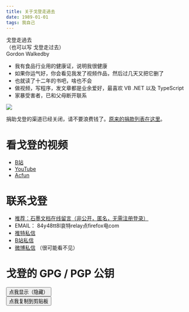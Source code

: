 ```yaml
---
title: 关于戈登走過去
date: 1989-01-01
tags: 我自己
---
```

戈登走過去   
（也可以写 戈登走过去）  
Gordon Walkedby   

- 我有食品行业用的健康证，说明我很健康
- 如果你运气好，你会看见我发了视频作品，然后过几天又把它删了
- 也就读了十二年的书吧，啥也不会
- 做视频，写程序，发文章都是业余爱好，最喜欢 VB .NET 以及 TypeScript
- 家暴受害者，已和父母断开联系

![](/images/tx.jpg)   

捐助戈登的渠道已经关闭，请不要浪费钱了。[原来的捐款列表在这里](https://shimo.im/sheets/C8kH6hHyvtvqPVJr/MODOC/)。  

# 看戈登的视频
- [B站](https://space.bilibili.com/4523834)
- [YouTube](https://www.youtube.com/channel/UCpnf5wTnI9br8IxJbRV5Tew)
- [Acfun](https://www.acfun.cn/u/13194917)

# 联系戈登
- [推荐：石墨文档在线留言（非公开，匿名，无需注册登录）](https://shimo.im/forms/WgWqrRWWjTYRDqCR/fill)
- EMAIL： 84y48tt8l哀特relay点firefox电com
- [推特私信](https://twitter.com/GDZGQ)
- [B站私信](https://space.bilibili.com/4523834)
- [微博私信](https://weibo.com/5977985000) （很可能看不见）  

# 戈登的 GPG / PGP 公钥

<pre  id='gpgkey' style="display: none;">
<code class="lang-plaintext">
-----BEGIN PGP PUBLIC KEY BLOCK-----

mQGNBGBN3lsBDACtZkglP9oqyq3HgwENX1UHIQ2dOBvGZjsj7N6SkmaSp9mUOJhV
yImq3flxidsQcKYmY+oYzbLzEeyQC4XH2pUzSydE1HrakfaReYAHLJAtsf3QfMWP
ukf2h/jV+x1NwAPNgHTG0CNwjrgU4mIQN/7ZLGZRcoZD6DhDkRTYRlnntb+vEr9L
0taIvhi0E26ZdmVyIOXuWTcve+FGcPS4bbKK+B5eRsrzqzpI2mgLYNNdL861t8GH
4B6EaTZGJ7qEaeyixScb/nyXlK+jD5P1qVvSU18PQ3r9wABwCK2eFxvfT37sbucG
ge+TDZwTB4gNKbx8bQdIY8DVvZvIno9WSojXvA4dGcqez1Ki6jlXM7Xo6NluCCOL
4vi8sZ3e3xfcrFeRIHli/ltdPGYzAmCJkK6DeemjEuwUfzKCsBl9D2BMH7rtTCaQ
NdMjw1EQkYAbsz6XisSqnNAqJgXvLyWcCAr2HJY5Tj4mgAnOLtc0wFI93n+74g8v
GsADEHhztrZ8w7kAEQEAAbQsd2Fsa2VkYnkgKGdwZzAwMSkgPGdvcmRvbndhbGtl
ZGJ5QGdtYWlsLmNvbT6JAdQEEwEIAD4WIQQXxZE87VdhHWJ0QKZaFF4B/N+OBgUC
YE3eWwIbAwUJAeEzgAULCQgHAgYVCgkICwIEFgIDAQIeAQIXgAAKCRBaFF4B/N+O
BgRbC/96tvyX8ZZfHnXLxKWNih63MdOIrBOND0c0TWzB0uhfcxqqIlmjmT1qk2k9
z17xfj4kond+51y6pwfuFkFHsqLq85rMXOBX33T+60x2JMf+umrXZRn/IGfftRP8
mztjRcqr4ycUVniLA1MBp3eVIJMHkGRWIeCSpWTM/+PO+nfDDE3D5FNMFXKup5eY
jOomAuol07IiTll86P2H8wIyF6QqtHiQEuP9DLCpJiNYxE3tsPMXb57PpnuOdaWz
9yBxQW0+3xu4E5qB2O8RUmu0OZIDJ8zomfxvfJAL3VoxAGJ9kmy3xQ4CUD2/NDGh
9DirVhpmow2wI9U8rVuGHYzgFqd7y+p871swCvBjczEUTLdP0MWQIyI//j/u588g
MIEX4lSCxU9/pEVsfogCUk92tVFhBP0VTu0UtKGeJv3y61aE8wKgh4rzZk0kQYC0
k2kzpqEdgxUQt4yTWZrlTlbODcpyIFCIVo/xes3RrQI9PRaNKm3xBHgudtOaglwI
IDrajWC5AY0EYE3eWwEMAL+2/PZtzyKOpYjmZJddu8iSGsdlJjZF35t9GoSqhUmB
PxCg+trcyuMxzdJ0Dj+v5Zq/4DyInlfyEAg+7n+9uXElhnWQb9mPBVde1TRySphz
URbNLUOMLsTge80SoPSYMrRP0ou0LZPhaeTtw/1oaf6bww9qBwobB5XvnQSCtqa0
aLJFjrc+j4a4W1Wdi3qOWp8eFK0AqpojjD5SzKXmZTDz9/lIIxJ5FKuvDnQ0bfZC
LrJcCEiWyZ392euZkT4ZAeyYXLmGsLz/LaH9AVyL9QRJ5W6NY9R9xy0mt2LrzA2y
XPrX9so1tSpmOzKD9JuYxNvO9r3qnRWapARvI2T2GMKW0MEeIFWDfTgt1lgl/8hl
r7g8gB6WTBIE7vjc4clVtugUIWHkuMJ1cBFMkYJAqhsfv2PlCD9MYFC2277NvlY1
pJlX4nbgUDECMRBb24JaXOvXkjn9a39QH1puGEd7ohax65aoXKyKloWSQC9W+d6r
tqTLEe2+V0S4J3DX+8P+SQARAQABiQG8BBgBCAAmFiEEF8WRPO1XYR1idECmWhRe
AfzfjgYFAmBN3lsCGwwFCQHhM4AACgkQWhReAfzfjgY3Igv+OefhpGOdkU4/qC8w
HAEcYPtwphwXz7j51AIWSFR/5JzTIzQ9rfOSVOSwbQsCjV0sSefHzfRAzCUaotU5
kXb1NQ3GMPW8dKmL8GeD1AUR9yNahYcTqJkn4LNSMaN959Cefb9PlIbrFHfO1FLY
89K7AmsOgXZ6muu9aLVIriXXSxBReo3wYL7P6tNdip2g49a6PsI06DgGOeprdAbt
Y71+8GBSoVTBuZrc7MujNTTtL0mjDAj+Hsytdi3N/4WFdUcNVLfdqbKV2XfeT8fY
LwNYC/MqpErIfPxouiiIJvKp9xQccbQpoyB+lt5WE53UpVFlEj+zvLRtLA8jOvjA
ndRu+32v+jUy/c3T/BtY6FfE9pTvA1yiLIuGks9jJ8GbnJBaj2to3X8yxgIi0AVz
dBIcCFMfbpB2mdwApo58ZQs74XPHaLzxdpyhLWyiXNf8v7gyA+apG5R8AZV2+bzO
i0zit5BaAAJSPPfy92wW574O5ob6rdK9gLTXPmICIXuqmrX5
=r8MH
-----END PGP PUBLIC KEY BLOCK-----
</code>
</pre>
<button id="ButGPGkey">点我显示（隐藏）</button><br>
<button id="ButCopyGPGkey">点我复制到剪贴板</button>
<script>
(function(){
let but = document.getElementById("ButGPGkey")
but.onclick = function () {
    let pp = document.getElementById("gpgkey")
    let n = "none"
    if (pp.style.display == n) {
        n = ""
    }
    pp.style.display = n
}
let but2 = document.getElementById("ButCopyGPGkey")
but2.onclick = function () {
    let pp = document.getElementById("gpgkey")
    let str = pp.innerText
    if (str.length > 100) {
        navigator.clipboard.writeText(str)
    }
}
})();
</script>
